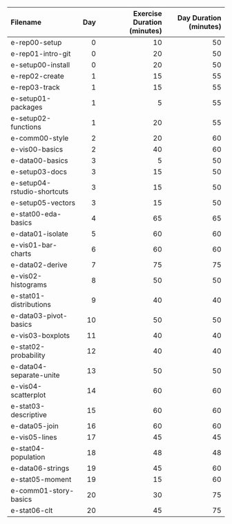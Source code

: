 |Filename                    | Day| Exercise Duration (minutes)| Day Duration (minutes)|
|:---------------------------|---:|---------------------------:|----------------------:|
|e-rep00-setup               |   0|                          10|                     50|
|e-rep01-intro-git           |   0|                          20|                     50|
|e-setup00-install           |   0|                          20|                     50|
|e-rep02-create              |   1|                          15|                     55|
|e-rep03-track               |   1|                          15|                     55|
|e-setup01-packages          |   1|                           5|                     55|
|e-setup02-functions         |   1|                          20|                     55|
|e-comm00-style              |   2|                          20|                     60|
|e-vis00-basics              |   2|                          40|                     60|
|e-data00-basics             |   3|                           5|                     50|
|e-setup03-docs              |   3|                          15|                     50|
|e-setup04-rstudio-shortcuts |   3|                          15|                     50|
|e-setup05-vectors           |   3|                          15|                     50|
|e-stat00-eda-basics         |   4|                          65|                     65|
|e-data01-isolate            |   5|                          60|                     60|
|e-vis01-bar-charts          |   6|                          60|                     60|
|e-data02-derive             |   7|                          75|                     75|
|e-vis02-histograms          |   8|                          50|                     50|
|e-stat01-distributions      |   9|                          40|                     40|
|e-data03-pivot-basics       |  10|                          50|                     50|
|e-vis03-boxplots            |  11|                          40|                     40|
|e-stat02-probability        |  12|                          40|                     40|
|e-data04-separate-unite     |  13|                          50|                     50|
|e-vis04-scatterplot         |  14|                          60|                     60|
|e-stat03-descriptive        |  15|                          60|                     60|
|e-data05-join               |  16|                          60|                     60|
|e-vis05-lines               |  17|                          45|                     45|
|e-stat04-population         |  18|                          48|                     48|
|e-data06-strings            |  19|                          45|                     60|
|e-stat05-moment             |  19|                          15|                     60|
|e-comm01-story-basics       |  20|                          30|                     75|
|e-stat06-clt                |  20|                          45|                     75|
